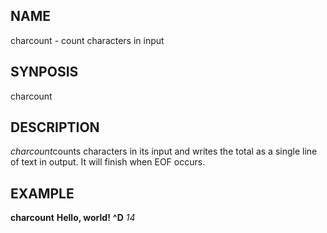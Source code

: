 ## NAME

charcount - count characters in input

## SYNPOSIS

charcount

## DESCRIPTION

*charcount*counts characters in its input and writes the total as a single line of text in output. It will finish when EOF occurs.

## EXAMPLE

**charcount**
**Hello, world!<ENTER>**
**^D**
*14*
